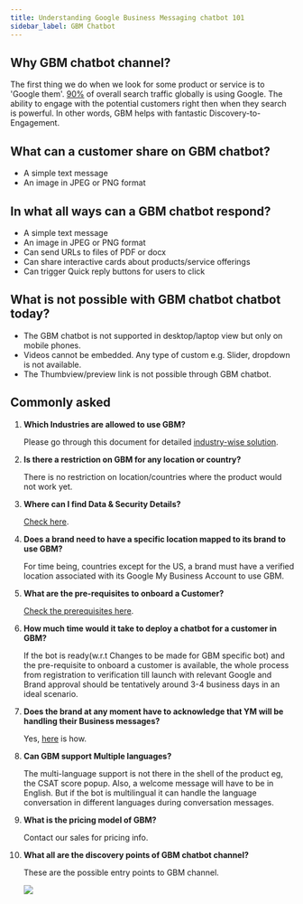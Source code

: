 ```yaml
---
title: Understanding Google Business Messaging chatbot 101
sidebar_label: GBM Chatbot
---
```


## Why GBM chatbot channel?

The first thing we do when we look for some product or service is to 'Google them'. [90%](https://gs.statcounter.com/search-engine-market-share) of overall search traffic globally is using Google. The ability to engage with the potential customers right then when they search is powerful. In other words, GBM helps with fantastic Discovery-to-Engagement.

## What can a customer share on GBM chatbot?

- A simple text message
- An image in JPEG or PNG format

## In what all ways can a GBM chatbot respond?

- A simple text message
- An image in JPEG or PNG format
- Can send URLs to files of PDF or docx
- Can share interactive cards about products/service offerings
- Can trigger Quick reply buttons for users to click

## What is not possible with GBM chatbot chatbot today?

- The GBM chatbot is not supported in desktop/laptop view but only on mobile phones.
- Videos cannot be embedded. Any type of custom e.g. Slider, dropdown is not available.
- The Thumbview/preview link is not possible through GBM chatbot.

## Commonly asked

1. **Which Industries are allowed to use GBM?**

   Please go through this document for detailed [industry-wise solution](https://developers.google.com/business-communications/support/aup).

2. **Is there a restriction on GBM for any location or country?**

   There is no restriction on location/countries where the product would not work yet.

3. **Where can I find Data & Security Details?**

   [Check here](https://developers.google.com/business-communications/business-messages/support/infosec?hl=en).

4. **Does a brand need to have a specific location mapped to its brand to use GBM?**

   For time being, countries except for the US, a brand must have a verified location associated with its Google My Business Account to use GBM.

5. **What are the pre-requisites to onboard a Customer?**

   [Check the prerequisites here](https://docs.google.com/document/d/17-BDmZYkllrZd6QrooPQMyaTmOY_w55mqxX3-9F-I2Y/edit?usp=sharing).

6. **How much time would it take to deploy a chatbot for a customer in GBM?**

   If the bot is ready(w.r.t Changes to be made for GBM specific bot) and the pre-requisite to onboard a customer is available, the whole process from registration to verification till launch with relevant Google and Brand approval should be tentatively around 3-4 business days in an ideal scenario.

7. **Does the brand at any moment have to acknowledge that YM will be handling their Business messages?**

   Yes, [here](https://docs.google.com/document/d/1RWyXmufvlRxkLdMFz3-daCr1h1c9eyN3uUqNBbw2Yuc/edit?usp=sharing) is how.

8. **Can GBM support Multiple languages?**

   The multi-language support is not there in the shell of the product eg, the CSAT score popup. Also, a welcome message will have to be in English. But if the bot is multilingual it can handle the language conversation in different languages during conversation messages.

9. **What is the pricing model of GBM?**

   Contact our sales for pricing info.

10. **What all are the discovery points of GBM chatbot channel?**

    These are the possible entry points to GBM channel.

    ![](https://cdn.yellowmessenger.com/KhsmRbGecXEy1621333747652.png)
